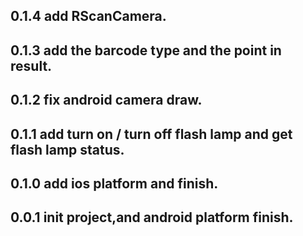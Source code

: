 ## 0.1.4 add RScanCamera.

## 0.1.3 add the barcode type and the point in result.

## 0.1.2 fix android camera draw.

## 0.1.1 add turn on / turn off flash lamp and get flash lamp status.

## 0.1.0 add ios platform and finish.

## 0.0.1 init project,and android platform finish.


